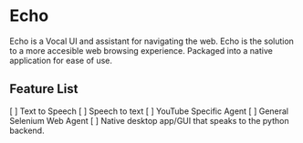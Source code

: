 # Echo
Echo is a Vocal UI and assistant for navigating the web. Echo is the solution to a more accesible web browsing experience. Packaged into a native application for ease of use.

## Feature List
[ ] Text to Speech
[ ] Speech to text
[ ] YouTube Specific Agent
[ ] General Selenium Web Agent
[ ] Native desktop app/GUI that speaks to the python backend.
